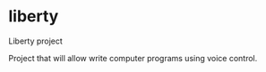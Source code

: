 liberty
=======

Liberty project

Project that will allow write computer programs using voice control.

